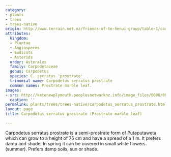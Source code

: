 ```yaml
---
category:
- plants
- trees
- trees-native
origin: http://www.terrain.net.nz/friends-of-te-henui-group/table-1/carpodetus-serratus-prostrate-prostrate-marble-leaf.html
attributes:
  kingdom:
  - Plantae
  - Angiosperms
  - Eudicots
  - Asterids
  order: Asterales
  family: Carpodetaceae
  genus: Carpodetus
  species: C. serratus 'prostrate'
  trinomial name: Carpodetus serratus prostrate
  common names: Prostrate marble leaf.
images:
- src: http://ketenewplymouth.peoplesnetworknz.info/image_files/0000/0007/3284/Carpodetus_serratus_prostrate__Prostrate_marble_leaf.jpg.JPG
  caption: ''
permalink: plants/trees/trees-native/carpodetus_serratus_prostrate.html
layout: page
title: Carpodetus serratus prostrate (Prostrate marble leaf)

---
```

Carpodetus serratus prostrate is a semi-prostrate form of Putaputaweta which can grow to a height of 75 cm and have a spread of a 1 m. It prefers damp and shade. In spring it can be covered in small white flowers. (summer). Prefers damp soils, sun or shade.

